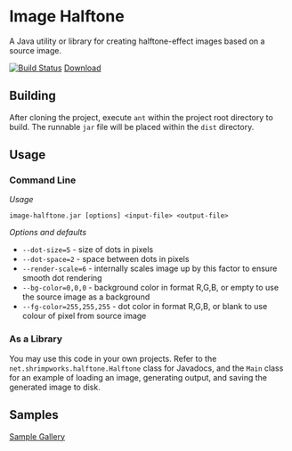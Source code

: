 # Image Halftone

A Java utility or library for creating halftone-effect images based on a source
image.

[![Build Status](https://drone.io/github.com/shrimpza/image-halftone/status.png)](https://drone.io/github.com/shrimpza/image-halftone/latest)
 [Download](https://drone.io/github.com/shrimpza/image-halftone/files/dist/image-halftone.zip)


## Building

After cloning the project, execute `ant` within the project root directory to
build. The runnable `jar` file will be placed within the `dist` directory.


## Usage

### Command Line

*Usage* 

`image-halftone.jar [options] <input-file> <output-file>`

*Options and defaults*

- `--dot-size=5` - size of dots in pixels
- `--dot-space=2` - space between dots in pixels
- `--render-scale=6` - internally scales image up by this factor to ensure smooth dot rendering
- `--bg-color=0,0,0` - background color in format R,G,B, or empty to use the source image as a background
- `--fg-color=255,255,255` - dot color in format R,G,B, or blank to use colour of pixel from source image

### As a Library

You may use this code in your own projects. Refer to the `net.shrimpworks.halftone.Halftone`
class for Javadocs, and the `Main` class for an example of loading an image,
generating output, and saving the generated image to disk.


## Samples

[Sample Gallery](https://imgur.com/a/TIGx4)
